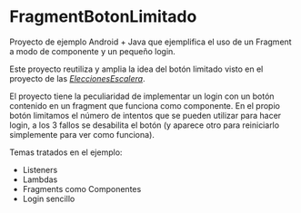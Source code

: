 # FragmentBotonLimitado

Proyecto de ejemplo Android + Java que ejemplifica el uso de un Fragment a modo de componente y un pequeño login. 

Este proyecto reutiliza y amplia la idea del botón limitado visto en el proyecto de las [*EleccionesEscalera*](https://github.com/resuadam2/EleccionesEscalera).

El proyecto tiene la peculiaridad de implementar un login con un botón contenido en un fragment que funciona como componente. En el propio botón limitamos el número de intentos que se pueden utilizar para hacer login, a los 3 fallos se desabilita el botón (y aparece otro para reiniciarlo simplemente para ver como funciona).

Temas tratados en el ejemplo:

- Listeners
- Lambdas
- Fragments como Componentes
- Login sencillo